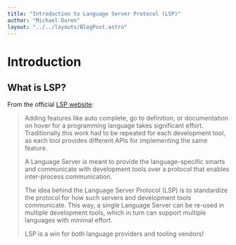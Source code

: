 ```yaml
---
title: "Introduction to Language Server Protocol (LSP)"
author: "Michael Duren"
layout: "../../layouts/BlogPost.astro"
---
```


# Introduction

## What is LSP?

From the official [LSP website](https://microsoft.github.io/language-server-protocol/):

> Adding features like auto complete, go to definition, or documentation on hover for a programming language takes significant effort. Traditionally this work had to be repeated for each development tool, as each tool provides different APIs for implementing the same feature.
>
> A Language Server is meant to provide the language-specific smarts and communicate with development tools over a protocol that enables inter-process communication.
>
> The idea behind the Language Server Protocol (LSP) is to standardize the protocol for how such servers and development tools communicate. This way, a single Language Server can be re-used in multiple development tools, which in turn can support multiple languages with minimal effort.
>
> LSP is a win for both language providers and tooling vendors!
